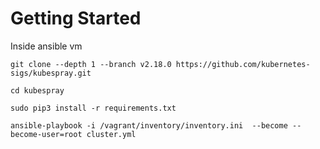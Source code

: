 # Getting Started

Inside ansible vm

```
git clone --depth 1 --branch v2.18.0 https://github.com/kubernetes-sigs/kubespray.git

cd kubespray

sudo pip3 install -r requirements.txt

ansible-playbook -i /vagrant/inventory/inventory.ini  --become --become-user=root cluster.yml
```
